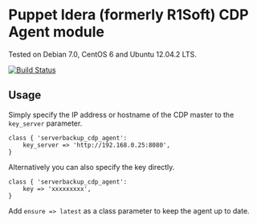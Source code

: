 Puppet Idera (formerly R1Soft) CDP Agent module
==============

Tested on Debian 7.0, CentOS 6 and Ubuntu 12.04.2 LTS.

[![Build Status](https://travis-ci.org/lboynton/puppet-r1soft-cdp-agent.png?branch=master)](https://travis-ci.org/lboynton/puppet-r1soft-cdp-agent)

Usage
--------------
Simply specify the IP address or hostname of the CDP master to the `key_server` parameter.

```puppet
class { 'serverbackup_cdp_agent':
	key_server => 'http://192.168.0.25:8080',
}
```

Alternatively you can also specify the key directly.

```puppet
class { 'serverbackup_cdp_agent':
	key => 'xxxxxxxxx',
}
```

Add `ensure => latest` as a class parameter to keep the agent up to date.